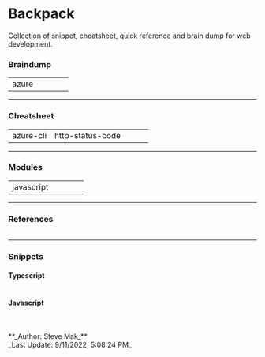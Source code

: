 # Backpack

Collection of snippet, cheatsheet, quick reference and brain dump for web development.

### Braindump
| | | | | |
| - | - | - | - | - |
| azure |
---
### Cheatsheet
| | | | | |
| - | - | - | - | - |
| azure-cli | http-status-code |
---
### Modules
| | | | | |
| - | - | - | - | - |
| javascript |
---
### References
| | | | | |
| - | - | - | - | - |
---
### Snippets
#### Typescript
| | | | | |
| - | - | - | - | - |
#### Javascript
| | | | | |
| - | - | - | - | - |

<br />
**_Author: Steve Mak_**<br />
_Last Update: 9/11/2022, 5:08:24 PM_
